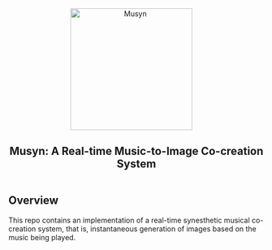 <div align="center" style="display: flex; justify-content: center; align-items: center; text-align: center;">
  <a href="https://github.com/trekar99/musyn" style="margin-right: 20px; text-decoration: none; display: flex; align-items: center;">
    <img src="https://github.com/user-attachments/assets/d79f3a24-0853-4fae-a90c-5966438b7687" alt="Musyn" width="240">
  </a>
</div>
<div align="center" style="display: flex; justify-content: center; align-items: center; text-align: center;">
    <h2>
    Musyn: A Real-time Music-to-Image Co-creation System
    </h2>
</div>

## Overview
This repo contains an implementation of a real-time synesthetic musical co-creation system, that is, instantaneous generation of images based on the music being played. 

